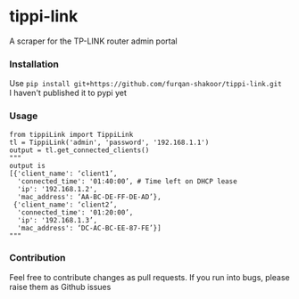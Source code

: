 # tippi-link
A scraper for the TP-LINK router admin portal

### Installation
Use `pip install git+https://github.com/furqan-shakoor/tippi-link.git`<br/>
I haven't published it to pypi yet

### Usage
~~~
from tippiLink import TippiLink
tl = TippiLink('admin', 'password', '192.168.1.1')
output = tl.get_connected_clients()
"""
output is
[{'client_name': ‘client1’,
  'connected_time': '01:40:00’, # Time left on DHCP lease
  'ip': '192.168.1.2', 
  'mac_address': ‘AA-BC-DE-FF-DE-AD’},
 {'client_name': ‘client2’,
  'connected_time': '01:20:00’,
  'ip': '192.168.1.3’,
  'mac_address': ‘DC-AC-BC-EE-87-FE’}]
"""
~~~

### Contribution
Feel free to contribute changes as pull requests. If you run into bugs, please raise them as Github issues